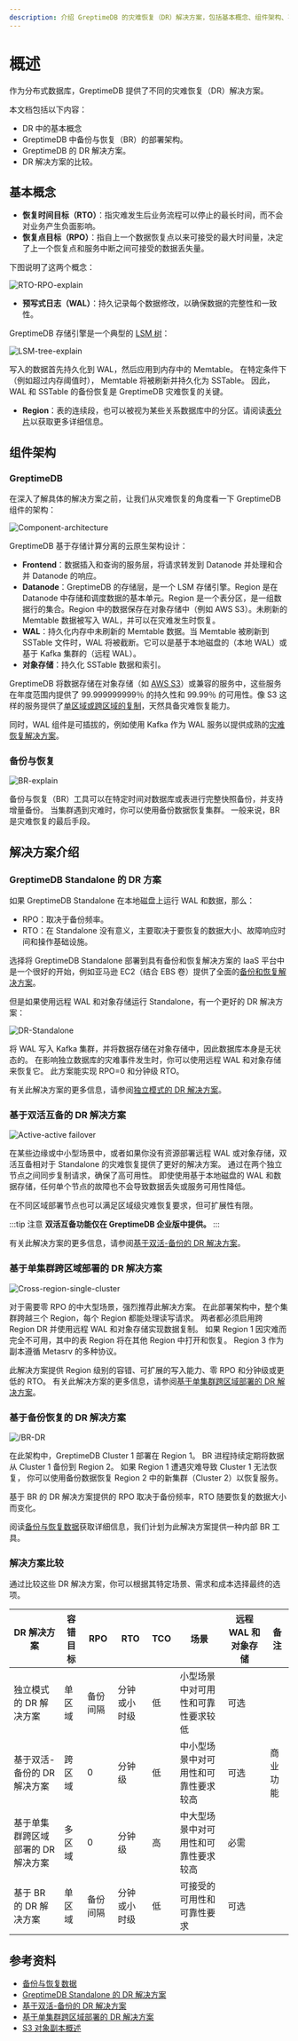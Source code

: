 ```yaml
---
description: 介绍 GreptimeDB 的灾难恢复（DR）解决方案，包括基本概念、组件架构、不同的 DR 解决方案及其比较。
---
```


# 概述

作为分布式数据库，GreptimeDB 提供了不同的灾难恢复（DR）解决方案。

本文档包括以下内容：
* DR 中的基本概念
* GreptimeDB 中备份与恢复（BR）的部署架构。
* GreptimeDB 的 DR 解决方案。
* DR 解决方案的比较。

## 基本概念

* **恢复时间目标（RTO）**：指灾难发生后业务流程可以停止的最长时间，而不会对业务产生负面影响。
* **恢复点目标（RPO）**：指自上一个数据恢复点以来可接受的最大时间量，决定了上一个恢复点和服务中断之间可接受的数据丢失量。

下图说明了这两个概念：

![RTO-RPO-explain](/RTO-RPO-explain.png)

* **预写式日志（WAL）**：持久记录每个数据修改，以确保数据的完整性和一致性。

GreptimeDB 存储引擎是一个典型的 [LSM 树](https://en.wikipedia.org/wiki/Log-structured_merge-tree)：

![LSM-tree-explain](/LSM-tree-explain.png)

写入的数据首先持久化到 WAL，然后应用到内存中的 Memtable。
在特定条件下（例如超过内存阈值时），
Memtable 将被刷新并持久化为 SSTable。
因此，WAL 和 SSTable 的备份恢复是 GreptimeDB 灾难恢复的关键。

* **Region**：表的连续段，也可以被视为某些关系数据库中的分区。请阅读[表分片](/contributor-guide/frontend/table-sharding.md#region)以获取更多详细信息。

## 组件架构

### GreptimeDB

在深入了解具体的解决方案之前，让我们从灾难恢复的角度看一下 GreptimeDB 组件的架构：

![Component-architecture](/Component-architecture.png)

GreptimeDB 基于存储计算分离的云原生架构设计：

* **Frontend**：数据插入和查询的服务层，将请求转发到 Datanode 并处理和合并 Datanode 的响应。
* **Datanode**：GreptimeDB 的存储层，是一个 LSM 存储引擎。Region 是在 Datanode 中存储和调度数据的基本单元。Region 是一个表分区，是一组数据行的集合。Region 中的数据保存在对象存储中（例如 AWS S3）。未刷新的 Memtable 数据被写入 WAL，并可以在灾难发生时恢复。
* **WAL**：持久化内存中未刷新的 Memtable 数据。当 Memtable 被刷新到 SSTable 文件时，WAL 将被截断。它可以是基于本地磁盘的（本地 WAL）或基于 Kafka 集群的（远程 WAL）。
* **对象存储**：持久化 SSTable 数据和索引。

GreptimeDB 将数据存储在对象存储（如 [AWS S3](https://docs.aws.amazon.com/AmazonS3/latest/userguide/DataDurability.html)）或兼容的服务中，这些服务在年度范围内提供了 99.999999999％ 的持久性和 99.99％ 的可用性。像 S3 这样的服务提供了[单区域或跨区域的复制](https://docs.aws.amazon.com/AmazonS3/latest/userguide/replication.html)，天然具备灾难恢复能力。

同时，WAL 组件是可插拔的，例如使用 Kafka 作为 WAL 服务以提供成熟的[灾难恢复解决方案](https://www.confluent.io/blog/disaster-recovery-multi-datacenter-apache-kafka-deployments/)。

### 备份与恢复

![BR-explain](/BR-explain.png)

备份与恢复（BR）工具可以在特定时间对数据库或表进行完整快照备份，并支持增量备份。
当集群遇到灾难时，你可以使用备份数据恢复集群。
一般来说，BR 是灾难恢复的最后手段。

## 解决方案介绍

### GreptimeDB Standalone 的 DR 方案

如果 GreptimeDB Standalone 在本地磁盘上运行 WAL 和数据，那么：

* RPO：取决于备份频率。
* RTO：在 Standalone 没有意义，主要取决于要恢复的数据大小、故障响应时间和操作基础设施。

选择将 GreptimeDB Standalone 部署到具有备份和恢复解决方案的 IaaS 平台中是一个很好的开始，例如亚马逊 EC2（结合 EBS 卷）提供了全面的[备份和恢复解决方案](https://docs.aws.amazon.com/zh_cn/prescriptive-guidance/latest/backup-recovery/backup-recovery-ec2-ebs.html)。

但是如果使用远程 WAL 和对象存储运行 Standalone，有一个更好的 DR 解决方案：

![DR-Standalone](/DR-Standalone.png)

将 WAL 写入 Kafka 集群，并将数据存储在对象存储中，因此数据库本身是无状态的。
在影响独立数据库的灾难事件发生时，你可以使用远程 WAL 和对象存储来恢复它。
此方案能实现 RPO=0 和分钟级 RTO。

有关此解决方案的更多信息，请参阅[独立模式的 DR 解决方案](./dr-solution-for-standalone.md)。

### 基于双活互备的 DR 解决方案

![Active-active failover](/active-active-failover.png)

在某些边缘或中小型场景中，或者如果你没有资源部署远程 WAL 或对象存储，双活互备相对于 Standalone 的灾难恢复提供了更好的解决方案。
通过在两个独立节点之间同步复制请求，确保了高可用性。
即使使用基于本地磁盘的 WAL 和数据存储，任何单个节点的故障也不会导致数据丢失或服务可用性降低。

在不同区域部署节点也可以满足区域级灾难恢复要求，但可扩展性有限。

:::tip 注意
**双活互备功能仅在 GreptimeDB 企业版中提供。**
:::

有关此解决方案的更多信息，请参阅[基于双活-备份的 DR 解决方案](/enterprise/administration/disaster-recovery/dr-solution-based-on-active-active-failover.md)。

### 基于单集群跨区域部署的 DR 解决方案

![Cross-region-single-cluster](/Cross-region-single-cluster.png)

对于需要零 RPO 的中大型场景，强烈推荐此解决方案。
在此部署架构中，整个集群跨越三个 Region，每个 Region 都能处理读写请求。
两者都必须启用跨 Region DR 并使用远程 WAL 和对象存储实现数据复制。
如果 Region 1 因灾难而完全不可用，其中的表 Region 将在其他 Region 中打开和恢复。
Region 3 作为副本遵循 Metasrv 的多种协议。

此解决方案提供 Region 级别的容错、可扩展的写入能力、零 RPO 和分钟级或更低的 RTO。
有关此解决方案的更多信息，请参阅[基于单集群跨区域部署的 DR 解决方案](./dr-solution-based-on-cross-region-deployment-in-single-cluster.md)。

### 基于备份恢复的 DR 解决方案

![/BR-DR](/BR-DR.png)

在此架构中，GreptimeDB Cluster 1 部署在 Region 1。
BR 进程持续定期将数据从 Cluster 1 备份到 Region 2。
如果 Region 1 遭遇灾难导致 Cluster 1 无法恢复，
你可以使用备份数据恢复 Region 2 中的新集群（Cluster 2）以恢复服务。

基于 BR 的 DR 解决方案提供的 RPO 取决于备份频率，RTO 随要恢复的数据大小而变化。

阅读[备份与恢复数据](./back-up-&-restore-data.md)获取详细信息，我们计划为此解决方案提供一种内部 BR 工具。

### 解决方案比较

通过比较这些 DR 解决方案，你可以根据其特定场景、需求和成本选择最终的选项。


|     DR 解决方案 | 容错目标 |  RPO | RTO | TCO | 场景 | 远程 WAL 和对象存储 | 备注 |
| ------------- | ------------------------- | ----- | ----- | ----- | ---------------- | --------- | --------|
|  独立模式的 DR 解决方案| 单区域 | 备份间隔 | 分钟或小时级 | 低 | 小型场景中对可用性和可靠性要求较低 |  可选 | |
|  基于双活-备份的 DR 解决方案| 跨区域 | 0 | 分钟级 | 低 | 中小型场景中对可用性和可靠性要求较高 |  可选 | 商业功能 |
|  基于单集群跨区域部署的 DR 解决方案| 多区域 | 0 | 分钟级 | 高 | 中大型场景中对可用性和可靠性要求较高 |  必需 | |
|  基于 BR 的 DR 解决方案 | 单区域 | 备份间隔 | 分钟或小时级 | 低 | 可接受的可用性和可靠性要求 | 可选 | |


## 参考资料

* [备份与恢复数据](./back-up-&-restore-data.md)
* [GreptimeDB Standalone 的 DR 解决方案](./dr-solution-for-standalone.md)
* [基于双活-备份的 DR 解决方案](/enterprise/administration/disaster-recovery/dr-solution-based-on-active-active-failover.md)
* [基于单集群跨区域部署的 DR 解决方案](./dr-solution-based-on-cross-region-deployment-in-single-cluster.md)
* [S3 对象副本概述](https://docs.aws.amazon.com/AmazonS3/latest/userguide/replication.html)

